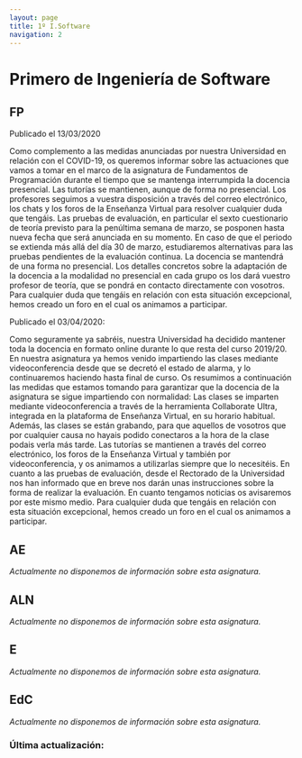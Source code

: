 ```yaml
---
layout: page
title: 1º I.Software
navigation: 2
---
```


# Primero de Ingeniería de Software

## FP
Publicado el 13/03/2020

Como complemento a las medidas anunciadas por nuestra Universidad en relación con el COVID-19, os queremos informar sobre las actuaciones que vamos a tomar en el marco de la asignatura de Fundamentos de Programación durante el tiempo que se mantenga interrumpida la docencia presencial.
Las tutorías se mantienen, aunque de forma no presencial. Los profesores seguimos a vuestra disposición a través del correo electrónico, los chats y los foros de la Enseñanza Virtual para resolver cualquier duda que tengáis.
Las pruebas de evaluación, en particular el sexto cuestionario de teoría previsto para la penúltima semana de marzo, se posponen hasta nueva fecha que será anunciada en su momento. En caso de que el periodo se extienda más allá del día 30 de marzo, estudiaremos alternativas para las pruebas pendientes de la evaluación continua.
La docencia se mantendrá de una forma no presencial. Los detalles concretos sobre la adaptación de la docencia a la modalidad no presencial en cada grupo os los dará vuestro profesor de teoría, que se pondrá en contacto directamente con vosotros.
Para cualquier duda que tengáis en relación con esta situación excepcional, hemos creado un foro en el cual os animamos a participar.

Publicado el 03/04/2020:

Como seguramente ya sabréis, nuestra Universidad ha decidido mantener toda la docencia en formato online durante lo que resta del curso 2019/20. En nuestra asignatura ya hemos venido impartiendo las clases mediante videoconferencia desde que se decretó el estado de alarma, y lo continuaremos haciendo hasta final de curso.
Os resumimos a continuación las medidas que estamos tomando para garantizar que la docencia de la asignatura se sigue impartiendo con normalidad:
Las clases se imparten mediante videoconferencia a través de la herramienta Collaborate Ultra, integrada en la plataforma de Enseñanza Virtual, en su horario habitual. Además, las clases se están grabando, para que aquellos de vosotros que por cualquier causa no hayais podido conectaros a la hora de la clase podais verla más tarde.
Las tutorías se mantienen a través del correo electrónico, los foros de la Enseñanza Virtual y también por videoconferencia, y os animamos a utilizarlas siempre que lo necesitéis.
En cuanto a las pruebas de evaluación, desde el Rectorado de la Universidad nos han informado que en breve nos darán unas instrucciones sobre la forma de realizar la evaluación. En cuanto tengamos noticias os avisaremos por este mismo medio.
Para cualquier duda que tengáis en relación con esta situación excepcional, hemos creado un foro en el cual os animamos a participar.

## AE
*Actualmente no disponemos de información sobre esta asignatura.*
## ALN
*Actualmente no disponemos de información sobre esta asignatura.*
## E
*Actualmente no disponemos de información sobre esta asignatura.*
## EdC
*Actualmente no disponemos de información sobre esta asignatura.*

### Última actualización:
